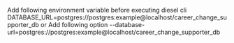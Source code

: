 Add following environment variable before executing diesel cli
DATABASE_URL=postgres://postgres:example@localhost/career_change_supporter_db
or Add following option
--database-url=postgres://postgres:example@localhost/career_change_supporter_db

